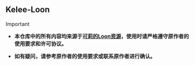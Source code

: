 ## **Kelee-Loon**

> [!IMPORTANT]
> 
> - **本仓库中的所有内容均来源于[可莉的Loon资源](https://github.com/luestr/ProxyResource/blob/main/README.md)，使用时请严格遵守原作者的使用要求和许可协议。**
> 
> - **如有疑问，请参考原作者的使用要求或联系原作者进行确认。**
